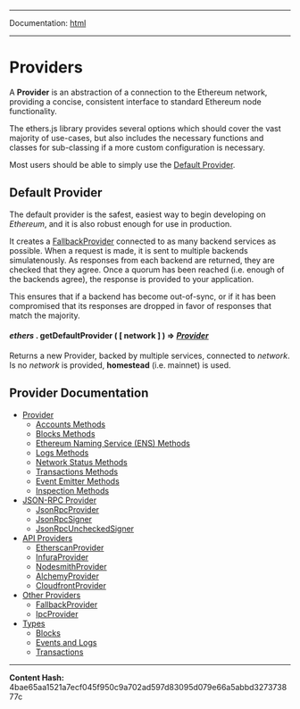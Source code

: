 -----

Documentation: [html](https://docs-beta.ethers.io/)

-----


Providers
=========


A **Provider** is an abstraction of a connection to the
Ethereum network, providing a concise, consistent interface
to standard Ethereum node functionality.

The ethers.js library provides several options which should
cover the vast majority of use-cases, but also includes the
necessary functions and classes for sub-classing if a more
custom configuration is necessary.

Most users should be able to simply use the [Default Provider](./).


Default Provider
----------------


The default provider is the safest, easiest way to begin
developing on *Ethereum*, and it is also robust enough
for use in production.

It creates a [FallbackProvider](other) connected to as many backend
services as possible. When a request is made, it is sent to
multiple backends simulatenously. As responses from each backend
are returned, they are checked that they agree. Once a quorum
has been reached (i.e. enough of the backends agree), the response
is provided to your application.

This ensures that if a backend has become out-of-sync, or if it
has been compromised that its responses are dropped in favor of
responses that match the majority.


#### *ethers* . **getDefaultProvider** (  [ network ]  )  **=>** *[Provider](provider)*

Returns a new Provider, backed by multiple services, connected
to *network*. Is no *network* is provided, **homestead**
(i.e. mainnet) is used.




Provider Documentation
----------------------



* [Provider](provider)
  * [Accounts Methods](provider)
  * [Blocks Methods](provider)
  * [Ethereum Naming Service (ENS) Methods](provider)
  * [Logs Methods](provider)
  * [Network Status Methods](provider)
  * [Transactions Methods](provider)
  * [Event Emitter Methods](provider)
  * [Inspection Methods](provider)
* [JSON-RPC Provider](jsonrpc-provider)
  * [JsonRpcProvider](jsonrpc-provider)
  * [JsonRpcSigner](jsonrpc-provider)
  * [JsonRpcUncheckedSigner](jsonrpc-provider)
* [API Providers](api-providers)
  * [EtherscanProvider](api-providers)
  * [InfuraProvider](api-providers)
  * [NodesmithProvider](api-providers)
  * [AlchemyProvider](api-providers)
  * [CloudfrontProvider](api-providers)
* [Other Providers](other)
  * [FallbackProvider](other)
  * [IpcProvider](other)
* [Types](types)
  * [Blocks](types)
  * [Events and Logs](types)
  * [Transactions](types)



-----
**Content Hash:** 4bae65aa1521a7ecf045f950c9a702ad597d83095d079e66a5abbd327373877c